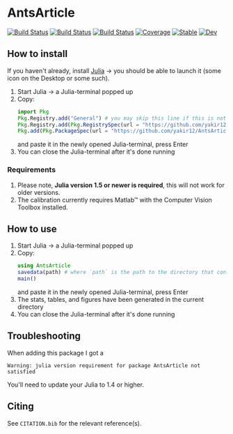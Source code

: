 # AntsArticle

[![Build Status](https://github.com/yakir12/AntsArticle.jl/workflows/CI/badge.svg)](https://github.com/yakir12/AntsArticle.jl/actions)
[![Build Status](https://travis-ci.com/yakir12/AntsArticle.jl.svg?branch=master)](https://travis-ci.com/yakir12/AntsArticle.jl)
[![Build Status](https://ci.appveyor.com/api/projects/status/github/yakir12/AntsArticle.jl?svg=true)](https://ci.appveyor.com/project/yakir12/AntsArticle-jl)
[![Coverage](https://codecov.io/gh/yakir12/AntsArticle.jl/branch/master/graph/badge.svg)](https://codecov.io/gh/yakir12/AntsArticle.jl)
[![Stable](https://img.shields.io/badge/docs-stable-blue.svg)](https://yakir12.github.io/AntsArticle.jl/stable)
[![Dev](https://img.shields.io/badge/docs-dev-blue.svg)](https://yakir12.github.io/AntsArticle.jl/dev)

## How to install
If you haven't already, install [Julia](https://julialang.org/downloads/) -> you should be able to launch it (some icon on the Desktop or some such). 

1. Start Julia -> a Julia-terminal popped up
2. Copy: 
   ```julia
   import Pkg
   Pkg.Registry.add("General") # you may skip this line if this is not a fresh instalation of Julia and you've updated/added a packge before
   Pkg.Registry.add(Pkg.RegistrySpec(url = "https://github.com/yakir12/DackeLab")) # you need to do this only once for each instalation of Julia
   Pkg.add(Pkg.PackageSpec(url = "https://github.com/yakir12/AntsArticle.jl")) # you need to do this only once for each environment
   ```
   and paste it in the newly opened Julia-terminal, press Enter
3. You can close the Julia-terminal after it's done running

### Requirements
1. Please note, **Julia version 1.5 or newer is required**, this will not work for older versions.
2. The calibration currently requires Matlab™ with the Computer Vision Toolbox installed. 

## How to use
1. Start Julia -> a Julia-terminal popped up
2. Copy: 
   ```julia
   using AntsArticle
   savedata(path) # where `path` is the path to the directory that contains all the folders of all the experiments
   main()
   ```
   and paste it in the newly opened Julia-terminal, press Enter
3. The stats, tables, and figures have been generated in the current directory
4. You can close the Julia-terminal after it's done running

## Troubleshooting
When adding this package I got a
```
Warning: julia version requirement for package AntsArticle not satisfied
```
You'll need to update your Julia to 1.4 or higher. 

## Citing

See `CITATION.bib` for the relevant reference(s).
